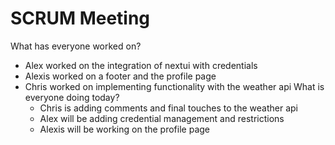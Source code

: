 # SCRUM Meeting

What has everyone worked on?
- Alex worked on the integration of nextui with credentials
- Alexis worked on a footer and the profile page
- Chris worked on implementing functionality with the weather api
What is everyone doing today?
    - Chris is adding comments and final touches to the weather api
    - Alex will be adding credential management and restrictions
    - Alexis will be working on the profile page